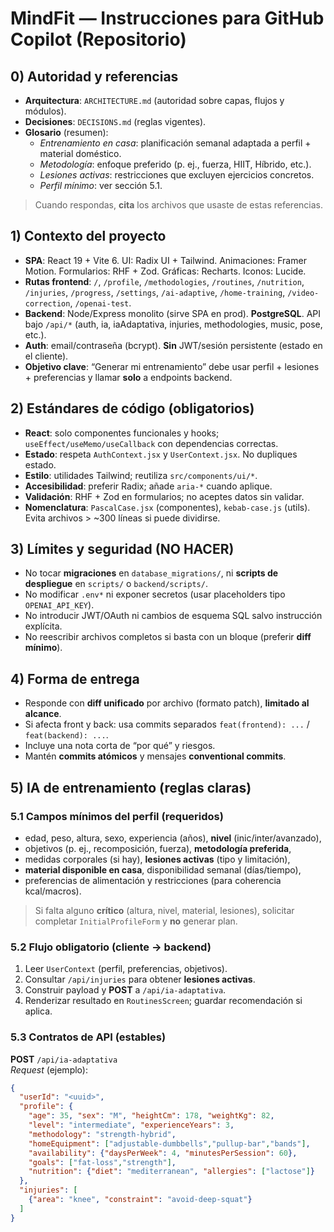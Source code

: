 # MindFit — Instrucciones para GitHub Copilot (Repositorio)

## 0) Autoridad y referencias
- **Arquitectura**: `ARCHITECTURE.md` (autoridad sobre capas, flujos y módulos).
- **Decisiones**: `DECISIONS.md` (reglas vigentes).
- **Glosario** (resumen): 
  - *Entrenamiento en casa*: planificación semanal adaptada a perfil + material doméstico.
  - *Metodología*: enfoque preferido (p. ej., fuerza, HIIT, Híbrido, etc.).
  - *Lesiones activas*: restricciones que excluyen ejercicios concretos.
  - *Perfil mínimo*: ver sección 5.1.
> Cuando respondas, **cita** los archivos que usaste de estas referencias.

## 1) Contexto del proyecto
- **SPA**: React 19 + Vite 6. UI: Radix UI + Tailwind. Animaciones: Framer Motion. Formularios: RHF + Zod. Gráficas: Recharts. Iconos: Lucide.
- **Rutas frontend**: `/`, `/profile`, `/methodologies`, `/routines`, `/nutrition`, `/injuries`, `/progress`, `/settings`, `/ai-adaptive`, `/home-training`, `/video-correction`, `/openai-test`.
- **Backend**: Node/Express monolito (sirve SPA en prod). **PostgreSQL**. API bajo `/api/*` (auth, ia, iaAdaptativa, injuries, methodologies, music, pose, etc.).
- **Auth**: email/contraseña (bcrypt). **Sin** JWT/sesión persistente (estado en el cliente).
- **Objetivo clave**: “Generar mi entrenamiento” debe usar perfil + lesiones + preferencias y llamar **solo** a endpoints backend.

## 2) Estándares de código (obligatorios)
- **React**: solo componentes funcionales y hooks; `useEffect/useMemo/useCallback` con dependencias correctas.
- **Estado**: respeta `AuthContext.jsx` y `UserContext.jsx`. No dupliques estado.
- **Estilo**: utilidades Tailwind; reutiliza `src/components/ui/*`.
- **Accesibilidad**: preferir Radix; añade `aria-*` cuando aplique.
- **Validación**: RHF + Zod en formularios; no aceptes datos sin validar.
- **Nomenclatura**: `PascalCase.jsx` (componentes), `kebab-case.js` (utils). Evita archivos > ~300 líneas si puede dividirse.

## 3) Límites y seguridad (NO HACER)
- No tocar **migraciones** en `database_migrations/`, ni **scripts de despliegue** en `scripts/` o `backend/scripts/`.
- No modificar `.env*` ni exponer secretos (usar placeholders tipo `OPENAI_API_KEY`).
- No introducir JWT/OAuth ni cambios de esquema SQL salvo instrucción explícita.
- No reescribir archivos completos si basta con un bloque (preferir **diff mínimo**).

## 4) Forma de entrega
- Responde con **diff unificado** por archivo (formato patch), **limitado al alcance**.
- Si afecta front y back: usa commits separados `feat(frontend): ...` / `feat(backend): ...`.
- Incluye una nota corta de “por qué” y riesgos.
- Mantén **commits atómicos** y mensajes **conventional commits**.

## 5) IA de entrenamiento (reglas claras)
### 5.1 Campos mínimos del perfil (requeridos)
- edad, peso, altura, sexo, experiencia (años), **nivel** (inic/inter/avanzado),
- objetivos (p. ej., recomposición, fuerza), **metodología preferida**,
- medidas corporales (si hay), **lesiones activas** (tipo y limitación),
- **material disponible en casa**, disponibilidad semanal (días/tiempo),
- preferencias de alimentación y restricciones (para coherencia kcal/macros).
> Si falta alguno **crítico** (altura, nivel, material, lesiones), solicitar completar `InitialProfileForm` y **no** generar plan.

### 5.2 Flujo obligatorio (cliente → backend)
1. Leer `UserContext` (perfil, preferencias, objetivos).
2. Consultar `/api/injuries` para obtener **lesiones activas**.
3. Construir payload y **POST** a `/api/ia-adaptativa`.
4. Renderizar resultado en `RoutinesScreen`; guardar recomendación si aplica.

### 5.3 Contratos de API (estables)
**POST** `/api/ia-adaptativa`  
_Request_ (ejemplo):
```json
{
  "userId": "<uuid>",
  "profile": {
    "age": 35, "sex": "M", "heightCm": 178, "weightKg": 82,
    "level": "intermediate", "experienceYears": 3,
    "methodology": "strength-hybrid",
    "homeEquipment": ["adjustable-dumbbells","pullup-bar","bands"],
    "availability": {"daysPerWeek": 4, "minutesPerSession": 60},
    "goals": ["fat-loss","strength"],
    "nutrition": {"diet": "mediterranean", "allergies": ["lactose"]}
  },
  "injuries": [
    {"area": "knee", "constraint": "avoid-deep-squat"}
  ]
}
